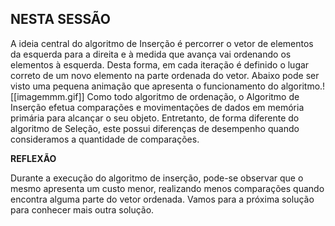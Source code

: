
## NESTA SESSÃO

A ideia central do algoritmo de Inserção é percorrer o vetor de elementos da esquerda para a direita e à medida que avança vai ordenando os elementos à esquerda. Desta forma, em cada iteração é definido o lugar correto de um novo elemento na parte ordenada do vetor. Abaixo pode ser visto uma pequena animação que apresenta o funcionamento do algoritmo.![[imagemmm.gif]]
Como todo algoritmo de ordenação, o Algoritmo de Inserção efetua comparações e movimentações de dados em memória primária para alcançar o seu objeto. Entretanto, de forma diferente do algoritmo de Seleção, este possui diferenças de desempenho quando consideramos a quantidade de comparações.

**REFLEXÃO**

Durante a execução do algoritmo de inserção, pode-se observar que o mesmo apresenta um custo menor, realizando menos comparações quando encontra alguma parte do vetor ordenada. Vamos para a próxima solução para conhecer mais outra solução.

